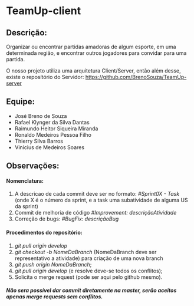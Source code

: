 # TeamUp-client

## Descrição:
  Organizar ou encontrar partidas amadoras de algum esporte, em uma determinada região, e encontrar outros jogadores para convidar para uma partida.

O nosso projeto utiliza uma arquitetura Client/Server, então além desse, existe o reposítório do Servidor: https://github.com/BrenoSouza/TeamUp-server



## Equipe: 
  - José Breno de Souza
  - Rafael Klynger da Silva Dantas
  - Raimundo Heitor Siqueira Miranda
  - Ronaldo Medeiros Pessoa Filho
  - Thierry Silva Barros
  - Vinicius de Medeiros Soares
  
## Observações:

#### Nomenclatura:

1. A descricao de cada commit deve ser no formato: *#Sprint0X - Task* (onde X é o número da sprint, e a task uma subatividade de alguma US da sprint) 
2. Commit de melhoria de código *#Improvement: descriçãoAtividade*
3. Correção de bugs: *#BugFix: descriçãoBug*
     
 #### Procedimentos do repositório:
1. *git pull origin develop*
2. *git checkout -b NomeDaBranch* (NomeDaBranch deve ser representativo a atividade) para criação de uma nova branch
3. *git push origin NomeDaBranch*;
4. *git pull origin develop* (e resolve deve-se todos os conflitos);
5. Solicita o merge request (pode ser aqui pelo github mesmo).

 ##### Não sera possível dar commit diretamente na master, serão aceitos apenas merge requests sem conflitos.

